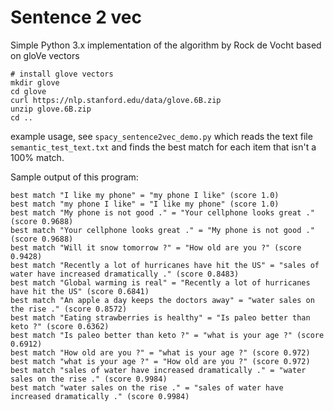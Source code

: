 <h1>Sentence 2 vec</h1>

Simple Python 3.x implementation of the algorithm by Rock de Vocht based on gloVe vectors

```
# install glove vectors
mkdir glove
cd glove
curl https://nlp.stanford.edu/data/glove.6B.zip
unzip glove.6B.zip
cd ..
```

example usage, see `spacy_sentence2vec_demo.py` which reads the text file `semantic_test_text.txt` and finds the best
match for each item that isn't a 100% match.

Sample output of this program:
```
best match "I like my phone" = "my phone I like" (score 1.0)
best match "my phone I like" = "I like my phone" (score 1.0)
best match "My phone is not good ." = "Your cellphone looks great ." (score 0.9688)
best match "Your cellphone looks great ." = "My phone is not good ." (score 0.9688)
best match "Will it snow tomorrow ?" = "How old are you ?" (score 0.9428)
best match "Recently a lot of hurricanes have hit the US" = "sales of water have increased dramatically ." (score 0.8483)
best match "Global warming is real" = "Recently a lot of hurricanes have hit the US" (score 0.6841)
best match "An apple a day keeps the doctors away" = "water sales on the rise ." (score 0.8572)
best match "Eating strawberries is healthy" = "Is paleo better than keto ?" (score 0.6362)
best match "Is paleo better than keto ?" = "what is your age ?" (score 0.6912)
best match "How old are you ?" = "what is your age ?" (score 0.972)
best match "what is your age ?" = "How old are you ?" (score 0.972)
best match "sales of water have increased dramatically ." = "water sales on the rise ." (score 0.9984)
best match "water sales on the rise ." = "sales of water have increased dramatically ." (score 0.9984)
```
